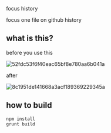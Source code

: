 focus history

focus one file on github history

## what is this?

before you use this 

![52fdc53f6f40eac65bf8e780aa6b041a](https://cloud.githubusercontent.com/assets/1506738/4658991/e47712c8-5506-11e4-9e59-b3cdaec02340.gif)


after

![8c1951de141668a3acf189369229345a](https://cloud.githubusercontent.com/assets/1506738/4658992/e47c9da6-5506-11e4-8017-0685b9efdf71.gif)


## how to build

```
npm install
grunt build
```
